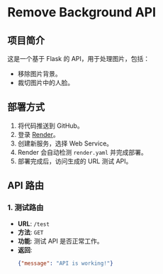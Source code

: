 # Remove Background API

## 项目简介
这是一个基于 Flask 的 API，用于处理图片，包括：
- 移除图片背景。
- 裁切图片中的人脸。

## 部署方式
1. 将代码推送到 GitHub。
2. 登录 [Render](https://render.com/)。
3. 创建新服务，选择 Web Service。
4. Render 会自动检测 `render.yaml` 并完成部署。
5. 部署完成后，访问生成的 URL 测试 API。

## API 路由
### 1. 测试路由
- **URL**: `/test`
- **方法**: `GET`
- **功能**: 测试 API 是否正常工作。
- **返回**:
  ```json
  {"message": "API is working!"}
